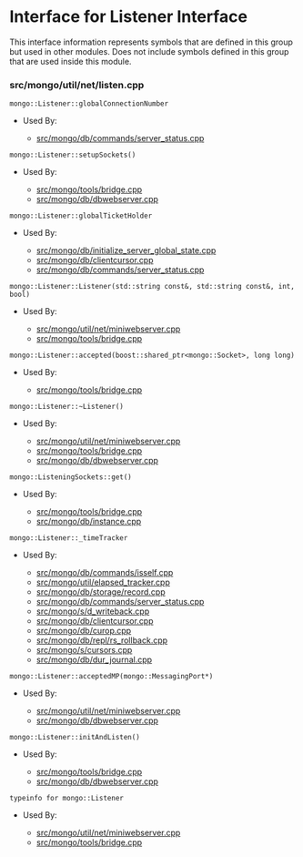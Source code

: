 
# Interface for Listener Interface
This interface information represents symbols that are defined in this group but used in other modules.  Does not include symbols defined in this group that are used inside this module.

### src/mongo/util/net/listen.cpp

<div></div>

    mongo::Listener::globalConnectionNumber

- Used By:

    - [src/mongo/db/commands/server\_status.cpp](../../../../query\_and\_operation\_handling/database\_commands)

<div></div>

    mongo::Listener::setupSockets()

- Used By:

    - [src/mongo/tools/bridge.cpp](../../../../tools/tools)
    - [src/mongo/db/dbwebserver.cpp](../../../../network/web\_server)

<div></div>

    mongo::Listener::globalTicketHolder

- Used By:

    - [src/mongo/db/initialize\_server\_global\_state.cpp](../../../../process\_management/startup\_initialization)
    - [src/mongo/db/clientcursor.cpp](../../../../query\_and\_operation\_handling/client\_and\_operation\_tracking)
    - [src/mongo/db/commands/server\_status.cpp](../../../../query\_and\_operation\_handling/database\_commands)

<div></div>

    mongo::Listener::Listener(std::string const&, std::string const&, int, bool)

- Used By:

    - [src/mongo/util/net/miniwebserver.cpp](../../../../network/web\_server)
    - [src/mongo/tools/bridge.cpp](../../../../tools/tools)

<div></div>

    mongo::Listener::accepted(boost::shared_ptr<mongo::Socket>, long long)

- Used By:

    - [src/mongo/tools/bridge.cpp](../../../../tools/tools)

<div></div>

    mongo::Listener::~Listener()

- Used By:

    - [src/mongo/util/net/miniwebserver.cpp](../../../../network/web\_server)
    - [src/mongo/tools/bridge.cpp](../../../../tools/tools)
    - [src/mongo/db/dbwebserver.cpp](../../../../network/web\_server)

<div></div>

    mongo::ListeningSockets::get()

- Used By:

    - [src/mongo/tools/bridge.cpp](../../../../tools/tools)
    - [src/mongo/db/instance.cpp](../../../../storage/storage\_layer\_structure)

<div></div>

    mongo::Listener::_timeTracker

- Used By:

    - [src/mongo/db/commands/isself.cpp](../../../../query\_and\_operation\_handling/database\_commands)
    - [src/mongo/util/elapsed\_tracker.cpp](../../../../utilities/utilities)
    - [src/mongo/db/storage/record.cpp](../../../../storage/storage\_layer\_structure)
    - [src/mongo/db/commands/server\_status.cpp](../../../../query\_and\_operation\_handling/database\_commands)
    - [src/mongo/s/d\_writeback.cpp](../../../../sharding/writeback\_listener)
    - [src/mongo/db/clientcursor.cpp](../../../../query\_and\_operation\_handling/client\_and\_operation\_tracking)
    - [src/mongo/db/curop.cpp](../../../../query\_and\_operation\_handling/client\_and\_operation\_tracking)
    - [src/mongo/db/repl/rs\_rollback.cpp](../../../../replication/data\_sync)
    - [src/mongo/s/cursors.cpp](../../../../sharding/routing)
    - [src/mongo/db/dur\_journal.cpp](../../../../storage/journaling)

<div></div>

    mongo::Listener::acceptedMP(mongo::MessagingPort*)

- Used By:

    - [src/mongo/util/net/miniwebserver.cpp](../../../../network/web\_server)
    - [src/mongo/db/dbwebserver.cpp](../../../../network/web\_server)

<div></div>

    mongo::Listener::initAndListen()

- Used By:

    - [src/mongo/tools/bridge.cpp](../../../../tools/tools)
    - [src/mongo/db/dbwebserver.cpp](../../../../network/web\_server)

<div></div>

    typeinfo for mongo::Listener

- Used By:

    - [src/mongo/util/net/miniwebserver.cpp](../../../../network/web\_server)
    - [src/mongo/tools/bridge.cpp](../../../../tools/tools)
